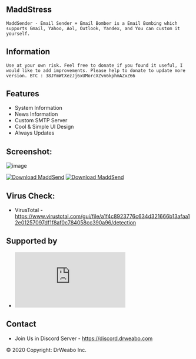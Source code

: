 ## MaddStress

``
MaddSender - Email Sender + Email Bomber is a Email Bombing which supports Gmail, Yahoo, Aol, Outlook, Yandex, and You can custom it yourself. 
``

## Information

``
Use at your own risk.
Feel free to donate if you found it useful, I would like to add improvements. Please help to donate to update more version.
BTC : 38JYmWtXezJj6xUMorcXZvn6kphmAZxZ66
``

## Features
- System Information
- News Information
- Custom SMTP Server
- Cool & Simple UI Design
- Always Updates


## Screenshot:

![image](https://a.fsdn.com/con/app/proj/maddsend/screenshots/MaddSend.png/max/max/1)

[![Download MaddSend](https://a.fsdn.com/con/app/sf-download-button)](https://sourceforge.net/projects/maddsend/files/latest/download) [![Download MaddSend](https://img.shields.io/sourceforge/dm/maddsend.svg)](https://sourceforge.net/projects/maddsend/files/latest/download)


## Virus Check: 
- VirusTotal - https://www.virustotal.com/gui/file/a1f4c8923776c634d321666b13afaa12e01257097df1f8af0c784058cc390a96/detection


## Supported by
- [![Download MaddSend](https://sourceforge.net/sflogo.php?type=13&group_id=3229354)](https://sourceforge.net/p/maddsend/)


## Contact
- Join Us in Discord Server - https://discord.drweabo.com

© 2020 Copyright: DrWeabo Inc.
